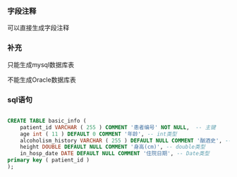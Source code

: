 
### 字段注释

可以直接生成字段注释

### 补充

只能生成mysql数据库表

不能生成Oracle数据库表

### sql语句

```sql

CREATE TABLE basic_info (
	patient_id VARCHAR ( 255 ) COMMENT '患者编号' NOT NULL,  -- 主键
	age int ( 11 ) DEFAULT 0 COMMENT '年龄', -- int类型
	alcoholism_history VARCHAR ( 255 ) DEFAULT NULL COMMENT '酗酒史', -- string类型
	height DOUBLE DEFAULT NULL COMMENT '身高(cm)', -- double类型
	in_hosp_date DATE DEFAULT NULL COMMENT '住院日期', -- Date类型
primary key ( patient_id ) 
);
```

